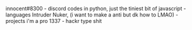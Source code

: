 innocent#8300 - discord
codes in python, just the tiniest bit of javascript - languages
Intruder Nuker, (i want to make a anti but dk how to LMAO) - projects
i'm a pro 1337 - hackr type shit
